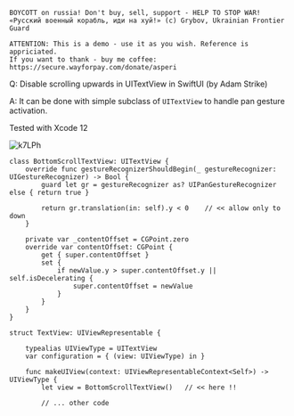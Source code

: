 ```
BOYCOTT on russia! Don't buy, sell, support - HELP TO STOP WAR!
«Русский военный корабль, иди на хуй!» (c) Grybov, Ukrainian Frontier Guard

ATTENTION: This is a demo - use it as you wish. Reference is appriciated.
If you want to thank - buy me coffee: https://secure.wayforpay.com/donate/asperi
```

Q: Disable scrolling upwards in UITextView in SwiftUI (by Adam Strike)

A: It can be done with simple subclass of `UITextView` to handle pan gesture activation.

Tested with Xcode 12

![k7LPh](https://user-images.githubusercontent.com/62171579/175346053-7f1c5da9-b2df-47cb-ac44-beac8eacc197.gif)

```
class BottomScrollTextView: UITextView {
    override func gestureRecognizerShouldBegin(_ gestureRecognizer: UIGestureRecognizer) -> Bool {
        guard let gr = gestureRecognizer as? UIPanGestureRecognizer else { return true }

        return gr.translation(in: self).y < 0    // << allow only to down
    }

    private var _contentOffset = CGPoint.zero
    override var contentOffset: CGPoint {
        get { super.contentOffset }
        set {
            if newValue.y > super.contentOffset.y || self.isDecelerating {
                super.contentOffset = newValue
            }
        }
    }
}

struct TextView: UIViewRepresentable {

    typealias UIViewType = UITextView
    var configuration = { (view: UIViewType) in }

    func makeUIView(context: UIViewRepresentableContext<Self>) -> UIViewType {
        let view = BottomScrollTextView()   // << here !!

        // ... other code

```
